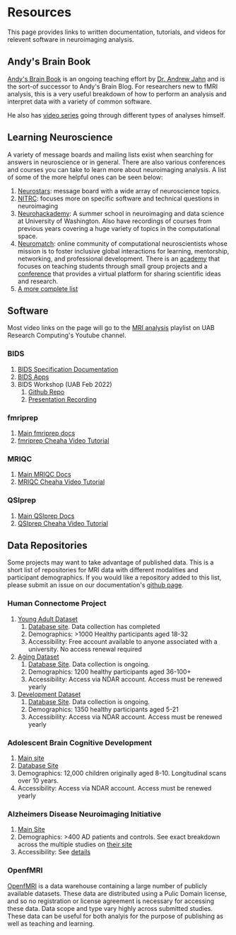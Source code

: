 # Resources

<!-- markdownlint-disable MD024 -->

This page provides links to written documentation, tutorials, and videos for relevent software in neuroimaging analysis.

## Andy's Brain Book

[Andy's Brain Book](https://andysbrainbook.readthedocs.io/en/latest/) is an ongoing teaching effort by [Dr. Andrew Jahn](https://www.andysbrainblog.com/about) and is the sort-of successor to Andy's Brain Blog. For researchers new to fMRI analysis, this is a very useful breakdown of how to perform an analysis and interpret data with a variety of common software.

He also has [video series](https://www.andysbrainblog.com/videos) going through different types of analyses himself.

## Learning Neuroscience

A variety of message boards and mailing lists exist when searching for answers in neuroscience or in general. There are also various conferences and courses you can take to learn more about neuroimaging analysis. A list of some of the more helpful ones can be seen below:

1. [Neurostars](https://neurostars.org/): message board with a wide array of neuroscience topics.
2. [NITRC](https://www.nitrc.org/): focuses more on specific software and technical questions in neuroimaging
3. [Neurohackademy](https://neurohackademy.org/): A summer school in neuroimaging and data science at University of Washington. Also have recordings of courses from previous years covering a huge variety of topics in the computational space.
4. [Neuromatch](https://neuromatch.io/): online community of computational neuroscientists whose mission is to foster inclusive global interactions for learning, mentorship, networking, and professional development. There is an [academy](https://academy.neuromatch.io/) that focuses on teaching students through small group projects and a [conference](https://conference.neuromatch.io/) that provides a virtual platform for sharing scientific ideas and research.
5. [A more complete list](https://docs.fedoraproject.org/en-US/neurofedora/related-links/)

## Software

Most video links on the page will go to the [MRI analysis](https://www.youtube.com/playlist?list=PLfodFxaCrr0eNkoc2F1IOidg4qe_TuOT4) playlist on UAB Research Computing's Youtube channel.

### BIDS

1. [BIDS Specification Documentation](https://bids-specification.readthedocs.io/en/stable/)
2. [BIDS Apps](https://bids-apps.neuroimaging.io/)
3. BIDS Workshop (UAB Feb 2022)
    1. [Github Repo](https://github.com/mdefende/BIDS-workshop-2022)
    2. [Presentation Recording](https://www.youtube.com/watch?v=W1FITjZXJ0Y)

### fmriprep

1. [Main fmriprep docs](https://fmriprep.org)
2. [fmriprep Cheaha Video Tutorial](https://youtu.be/4W6qBIpE404)

### MRIQC

1. [Main MRIQC Docs](https://mriqc.readthedocs.io/en/stable/)
2. [MRIQC Cheaha Video Tutorial](https://www.youtube.com/watch?v=In6Dez_uuxQ)

### QSIprep

1. [Main QSIprep Docs](https://qsiprep.readthedocs.io/en/stable/)
2. [QSIprep Cheaha Video Tutorial](https://youtu.be/vJ6-wNgnNtI)

## Data Repositories

Some projects may want to take advantage of published data. This is a short list of repositories for MRI data with different modalities and participant demographics. If you would like a repository added to this list, please submit an issue on our documentation's [github page](https://github.com/UAB-CINL/UAB-CINL.github.io).

### Human Connectome Project

1. [Young Adult Dataset](https://www.humanconnectome.org/study/hcp-young-adult)
    1. [Database site](https://db.humanconnectome.org). Data collection has completed
    2. Demographics: >1000 Healthy participants aged 18-32
    3. Accessibility: Free account available to anyone associated with a university. No access renewal required
2. [Aging Dataset](https://www.humanconnectome.org/study/hcp-lifespan-aging)
    1. [Database Site](https://nda.nih.gov/general-query.html?q=query=featured-datasets:HCP%20Aging%20and%20Development). Data collection is ongoing.
    2. Demographics: 1200 healthy participants aged 36-100+
    3. Accessibility: Access via NDAR account. Access must be renewed yearly
3. [Development Dataset](https://www.humanconnectome.org/study/hcp-lifespan-development)
    1. [Database Site](https://nda.nih.gov/general-query.html?q=query=featured-datasets:HCP%20Aging%20and%20Development). Data collection is ongoing.
    2. Demographics: 1350 healthy participants aged 5-21
    3. Accessibility: Access via NDAR account. Access must be renewed yearly

### Adolescent Brain Cognitive Development

1. [Main site](https://abcdstudy.org/)
2. [Database Site](https://nda.nih.gov/general-query.html?q=query=featured-datasets:Adolescent%20Brain%20Cognitive%20Development%20Study%20(ABCD))
3. Demographics: 12,000 children originally aged 8-10. Longitudinal scans over 10 years.
4. Accessibility: Access via NDAR account. Access must be renewed yearly

### Alzheimers Disease Neuroimaging Initiative

1. [Main Site](https://adni.loni.usc.edu/)
2. Demographics: >400 AD patients and controls. See exact breakdown across the multiple studies on [their site](https://adni.loni.usc.edu/about/)
3. Accessibility: See [details](https://adni.loni.usc.edu/data-samples/access-data/)

### OpenfMRI

[OpenfMRI](https://openfmri.org/) is a data warehouse containing a large number of publicly available datasets. These data are distributed using a Pulic Domain license, and so no registration or license agreement is necessary for accessing these data. Data scope and type vary highly across submitted studies. These data can be useful for both analyis for the purpose of publishing as well as teaching and learning.
